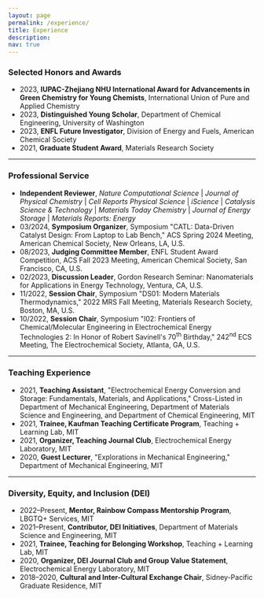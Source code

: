 ```yaml
---
layout: page
permalink: /experience/
title: Experience
description:
nav: true
---
```


### Selected Honors and Awards

* 2023, **IUPAC-Zhejiang NHU International Award for Advancements in Green Chemistry for Young Chemists**, International Union of Pure and Applied Chemistry
* 2023, **Distinguished Young Scholar**, Department of Chemical Engineering, University of Washington
* 2023, **ENFL Future Investigator**, Division of Energy and Fuels, American Chemical Society
* 2021, **Graduate Student Award**, Materials Research Society

---

### Professional Service

* **Independent Reviewer**,
*Nature Computational Science* | *Journal of Physical Chemistry* | *Cell Reports Physical Science* | *iScience* | *Catalysis Science & Technology* | *Materials Today Chemistry* | *Journal of Energy Storage* | *Materials Reports: Energy*
* 03/2024, **Symposium Organizer**, Symposium "CATL: Data-Driven Catalyst Design: From Laptop to Lab Bench," ACS Spring 2024 Meeting, American Chemical Society, New Orleans, LA, U.S.
* 08/2023, **Judging Committee Member**, ENFL Student Award Competition, ACS Fall 2023 Meeting, American Chemical Society, San Francisco, CA, U.S.
* 02/2023, **Discussion Leader**, Gordon Research Seminar: Nanomaterials for Applications in Energy Technology, Ventura, CA, U.S.
* 11/2022, **Session Chair**, Symposium "DS01: Modern Materials Thermodynamics," 2022 MRS Fall Meeting, Materials Research Society, Boston, MA, U.S.
* 10/2022, **Session Chair**, Symposium "I02: Frontiers of Chemical/Molecular Engineering in Electrochemical Energy Technologies 2: In Honor of Robert Savinell's 70<sup>th</sup> Birthday," 242<sup>nd</sup> ECS Meeting, The Electrochemical Society, Atlanta, GA, U.S.

---

### Teaching Experience

* 2021, **Teaching Assistant**, "Electrochemical Energy Conversion and Storage: Fundamentals, Materials, and Applications," Cross-Listed in Department of Mechanical Engineering, Department of Materials Science and Engineering, and Department of Chemical Engineering, MIT
* 2021, **Trainee, Kaufman Teaching Certificate Program**, Teaching + Learning Lab, MIT
* 2021, **Organizer, Teaching Journal Club**, Electrochemical Energy Laboratory, MIT
* 2020, **Guest Lecturer**, "Explorations in Mechanical Engineering," Department of Mechanical Engineering, MIT

---

### Diversity, Equity, and Inclusion (DEI)

* 2022–Present, **Mentor, Rainbow Compass Mentorship Program**, LBGTQ+ Services, MIT
* 2021–Present, **Contributor, DEI Initiatives**, Department of Materials Science and Engineering, MIT
* 2021, **Trainee, Teaching for Belonging Workshop**, Teaching + Learning Lab, MIT
* 2020, **Organizer, DEI Journal Club and Group Value Statement**, Electrochemical Energy Laboratory, MIT
* 2018–2020, **Cultural and Inter-Cultural Exchange Chair**, Sidney-Pacific Graduate Residence, MIT
